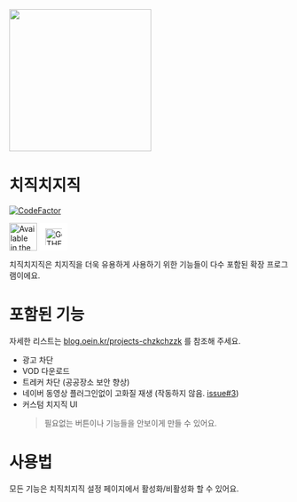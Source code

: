<img src="https://github.com/Oein/chzzkExt/raw/main/assets/webstore_res/smallpro.png" height="256" style="aspect-ratio: 3/1; object-fit: cover;" />

# 치직치지직

[![CodeFactor](https://www.codefactor.io/repository/github/oein/chzzkext/badge)](https://www.codefactor.io/repository/github/oein/chzzkext)

<div style="display: flex; gap: 5px; flex-wrap: wrap;">
  <a href="https://chromewebstore.google.com/detail/%EC%B9%98%EC%A7%81%EC%B9%98%EC%A7%80%EC%A7%81-chzkchzzk/gnhkgfmbflpjnkigambjmfndopabaoaj">
    <img src="https://storage.googleapis.com/web-dev-uploads/image/WlD8wC6g8khYWPJUsQceQkhXSlv1/HRs9MPufa1J1h5glNhut.png" alt="Available in the Chrome Web Store" height="50" />
  </a>

  <a href="https://addons.mozilla.org/en-US/firefox/addon/%EC%B9%98%EC%A7%81%EC%B9%98%EC%A7%80%EC%A7%81-chzkchzzk/?utm_source=addons.mozilla.org&utm_medium=referral&utm_content=search">
    <img src="https://extensionworkshop.com/assets/img/documentation/publish/get-the-addon-178x60px.dad84b42.png" alt="Get THE ADD-ON on Firefox add-ons" height="50" style="background: white; box-sizing: border-box; padding: 10px;" />
  </a>
</div>

치직치지직은 치지직을 더욱 유용하게 사용하기 위한 기능들이 다수 포함된 확장 프로그램이에요.

# 포함된 기능

자세한 리스트는 [blog.oein.kr/projects-chzkchzzk](https://blog.oein.kr/projects-chzkchzzk#ebc4c070caf041199a430eaba8a7c1a5) 를 참조해 주세요.

- 광고 차단
- VOD 다운로드
- 트레커 차단 (공공장소 보안 향상)
- 네이버 동영상 플러그인없이 고화질 재생 (작동하지 않음. [issue#3](https://github.com/Oein/chzzkExt/issues/3))
- 커스텀 치지직 UI
  > 필요없는 버튼이나 기능들을 안보이게 만들 수 있어요.

# 사용법

모든 기능은 치직치지직 설정 페이지에서 활성화/비활성화 할 수 있어요.
